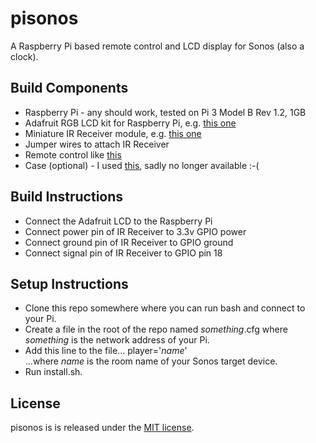 # pisonos

A Raspberry Pi based remote control and LCD display for Sonos (also a clock).

## Build Components

- Raspberry Pi - any should work, tested on Pi 3 Model B Rev 1.2, 1GB
- Adafruit RGB LCD kit for Raspberry Pi, e.g. [this one](https://www.adafruit.com/product/1110)
- Miniature IR Receiver module, e.g. [this one](https://hobbycomponents.com/opto-electronics/463-1838b-infrared-ir-receiver)
- Jumper wires to attach IR Receiver
- Remote control like [this](https://www.aliexpress.com/item/1005002081959107.html)
- Case (optional) - I used [this](https://thepihut.com/products/modmypi-adafruit-16x2-lcd-screen-case?srsltid=AfmBOorhfcRfZjTSCbsUtXaS8RMoi6B2NXOTRrtWFNtPT4AFw15qLh0m), sadly no longer available :-(

## Build Instructions

- Connect the Adafruit LCD to the Raspberry Pi
- Connect power pin of IR Receiver to 3.3v GPIO power
- Connect ground pin of IR Receiver to GPIO ground
- Connect signal pin of IR Receiver to GPIO pin 18

## Setup Instructions

- Clone this repo somewhere where you can run bash and connect to your Pi.
- Create a file in the root of the repo named *something*.cfg where *something* is the network address of your Pi.
- Add this line to the file...
    player='*name*'  
    ...where *name* is the room name of your Sonos target device.
- Run install.sh.

## License

pisonos is is released under the [MIT license](https://opensource.org/license/mit).
